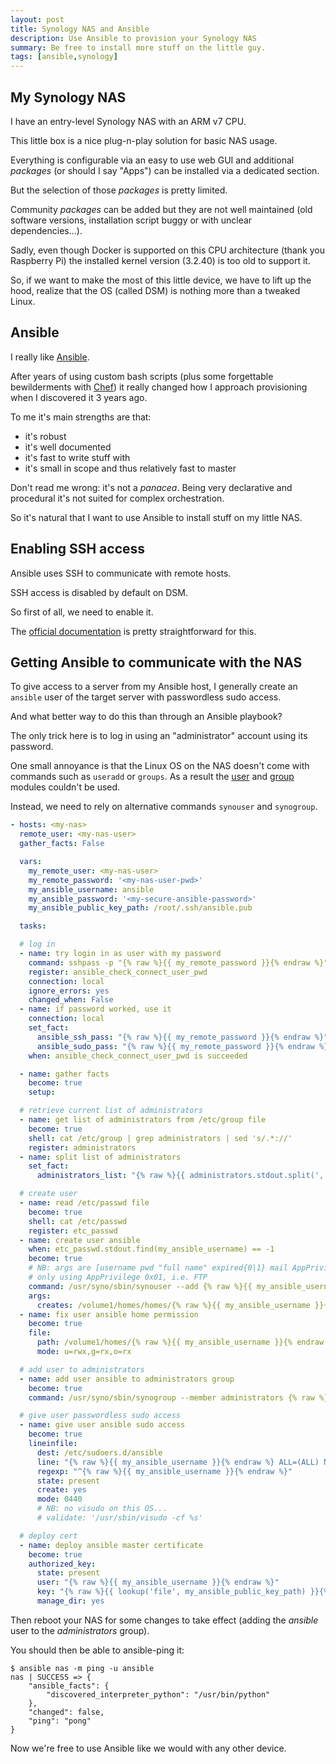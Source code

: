 ```yaml
---
layout: post
title: Synology NAS and Ansible
description: Use Ansible to provision your Synology NAS
summary: Be free to install more stuff on the little guy.
tags: [ansible,synology]
---
```



## My Synology NAS

I have an entry-level Synology NAS with an ARM v7 CPU.

This little box is a nice plug-n-play solution for basic NAS usage.

Everything is configurable via an easy to use web GUI and additional _packages_ (or should I say "Apps") can be installed via a dedicated section.

But the selection of those _packages_ is pretty limited.

Community _packages_ can be added but they are not well maintained (old software versions, installation script buggy or with unclear dependencies...).

Sadly, even though Docker is supported on this CPU architecture (thank you Raspberry Pi) the installed kernel version (3.2.40) is too old to support it.

So, if we want to make the most of this little device, we have to lift up the hood, realize that the OS (called DSM) is nothing more than a tweaked Linux.


## Ansible

I really like [Ansible](https://www.ansible.com/).

After years of using custom bash scripts (plus some forgettable bewilderments with [Chef](https://www.chef.io/)) it really changed how I approach provisioning when I discovered it 3 years ago.

To me it's main strengths are that:

 - it's robust
 - it's well documented
 - it's fast to write stuff with
 - it's small in scope and thus relatively fast to master

Don't read me wrong: it's not a _panacea_. Being very declarative and procedural it's not suited for complex orchestration.

So it's natural that I want to use Ansible to install stuff on my little NAS.


## Enabling SSH access

Ansible uses SSH to communicate with remote hosts.

SSH access is disabled by default on DSM.

So first of all, we need to enable it.

The [official documentation](https://www.synology.com/en-global/knowledgebase/DSM/tutorial/General_Setup/How_to_login_to_DSM_with_root_permission_via_SSH_Telnet) is pretty straightforward for this.


## Getting Ansible to communicate with the NAS

To give access to a server from my Ansible host, I generally create an `ansible` user of the target server with passwordless sudo access.

And what better way to do this than through an Ansible playbook?

The only trick here is to log in using an "administrator" account using its password.

One small annoyance is that the Linux OS on the NAS doesn't come with commands such as `useradd` or `groups`. As a result the [user](https://docs.ansible.com/ansible/latest/modules/user_module.html) and [group](https://docs.ansible.com/ansible/latest/modules/group_module.html) modules couldn't be used.

Instead, we need to rely on alternative commands `synouser` and `synogroup`.

```yaml
- hosts: <my-nas>
  remote_user: <my-nas-user>
  gather_facts: False

  vars:
    my_remote_user: <my-nas-user>
    my_remote_password: '<my-nas-user-pwd>'
    my_ansible_username: ansible
    my_ansible_password: '<my-secure-ansible-password>'
    my_ansible_public_key_path: /root/.ssh/ansible.pub

  tasks:

  # log in
  - name: try login in as user with my password
    command: sshpass -p "{% raw %}{{ my_remote_password }}{% endraw %}" ssh -q -l {{ my_remote_user }} "{% raw %}{{ ansible_host }}{% endraw %}" -o PreferredAuthentications=password -o StrictHostKeyChecking=no -o UserKnownHostsFile=/dev/null -o ConnectTimeout=1 echo "Worked"
    register: ansible_check_connect_user_pwd
    connection: local
    ignore_errors: yes
    changed_when: False
  - name: if password worked, use it
    connection: local
    set_fact:
      ansible_ssh_pass: "{% raw %}{{ my_remote_password }}{% endraw %}"
      ansible_sudo_pass: "{% raw %}{{ my_remote_password }}{% endraw %}"
    when: ansible_check_connect_user_pwd is succeeded

  - name: gather facts
    become: true
    setup:

  # retrieve current list of administrators
  - name: get list of administrators from /etc/group file
    become: true
    shell: cat /etc/group | grep administrators | sed 's/.*://'
    register: administrators
  - name: split list of administrators
    set_fact:
      administrators_list: "{% raw %}{{ administrators.stdout.split(',') }}{% endraw %}"

  # create user
  - name: read /etc/passwd file
    become: true
    shell: cat /etc/passwd
    register: etc_passwd
  - name: create user ansible
    when: etc_passwd.stdout.find(my_ansible_username) == -1
    become: true
    # NB: args are [username pwd "full name" expired{0|1} mail AppPrivilege]
    # only using AppPrivilege 0x01, i.e. FTP
    command: /usr/syno/sbin/synouser --add {% raw %}{{ my_ansible_username }}{% endraw %} "{% raw %}{{ my_ansible_password }}{% endraw %}" "" 0 "" 1
    args:
      creates: /volume1/homes/homes/{% raw %}{{ my_ansible_username }}{% endraw %}
  - name: fix user ansible home permission
    become: true
    file:
      path: /volume1/homes/{% raw %}{{ my_ansible_username }}{% endraw %}
      mode: u=rwx,g=rx,o=rx

  # add user to administrators
  - name: add user ansible to administrators group
    become: true
    command: /usr/syno/sbin/synogroup --member administrators {% raw %}{{ ' '.join(administrators_list) }}{% endraw %} {% raw %}{{ my_ansible_username }}{% endraw %}

  # give user passwordless sudo access
  - name: give user ansible sudo access
    become: true
    lineinfile:
      dest: /etc/sudoers.d/ansible
      line: "{% raw %}{{ my_ansible_username }}{% endraw %} ALL=(ALL) NOPASSWD: ALL"
      regexp: "^{% raw %}{{ my_ansible_username }}{% endraw %}"
      state: present
      create: yes
      mode: 0440
      # NB: no visudo on this OS...
      # validate: '/usr/sbin/visudo -cf %s'

  # deploy cert
  - name: deploy ansible master certificate
    become: true
    authorized_key:
      state: present
      user: "{% raw %}{{ my_ansible_username }}{% endraw %}"
      key: "{% raw %}{{ lookup('file', my_ansible_public_key_path) }}{% endraw %}"
      manage_dir: yes
```

Then reboot your NAS for some changes to take effect (adding the _ansible_ user to the _administrators_ group).

You should then be able to ansible-ping it:

    $ ansible nas -m ping -u ansible
    nas | SUCCESS => {
        "ansible_facts": {
            "discovered_interpreter_python": "/usr/bin/python"
        },
        "changed": false,
        "ping": "pong"
    }

Now we're free to use Ansible like we would with any other device.
